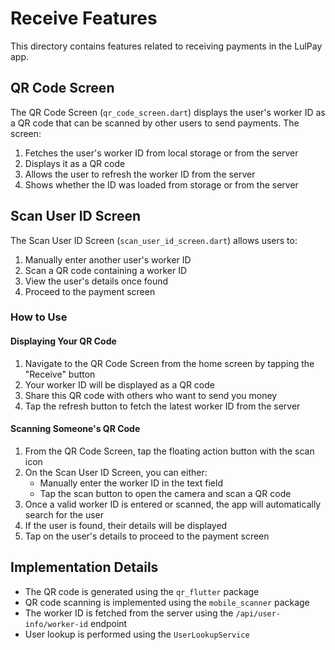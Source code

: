 # Receive Features

This directory contains features related to receiving payments in the LulPay app.

## QR Code Screen

The QR Code Screen (`qr_code_screen.dart`) displays the user's worker ID as a QR code that can be scanned by other users to send payments. The screen:

1. Fetches the user's worker ID from local storage or from the server
2. Displays it as a QR code
3. Allows the user to refresh the worker ID from the server
4. Shows whether the ID was loaded from storage or from the server

## Scan User ID Screen

The Scan User ID Screen (`scan_user_id_screen.dart`) allows users to:

1. Manually enter another user's worker ID
2. Scan a QR code containing a worker ID
3. View the user's details once found
4. Proceed to the payment screen

### How to Use

#### Displaying Your QR Code
1. Navigate to the QR Code Screen from the home screen by tapping the "Receive" button
2. Your worker ID will be displayed as a QR code
3. Share this QR code with others who want to send you money
4. Tap the refresh button to fetch the latest worker ID from the server

#### Scanning Someone's QR Code
1. From the QR Code Screen, tap the floating action button with the scan icon
2. On the Scan User ID Screen, you can either:
   - Manually enter the worker ID in the text field
   - Tap the scan button to open the camera and scan a QR code
3. Once a valid worker ID is entered or scanned, the app will automatically search for the user
4. If the user is found, their details will be displayed
5. Tap on the user's details to proceed to the payment screen

## Implementation Details

- The QR code is generated using the `qr_flutter` package
- QR code scanning is implemented using the `mobile_scanner` package
- The worker ID is fetched from the server using the `/api/user-info/worker-id` endpoint
- User lookup is performed using the `UserLookupService` 